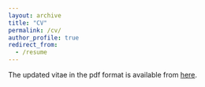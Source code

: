 ```yaml
---
layout: archive
title: "CV"
permalink: /cv/
author_profile: true
redirect_from:
  - /resume
---
```


The updated vitae in the pdf format is available from [here](https://www.dropbox.com/scl/fi/ksgfpmvx9vuyueai96qlh/vitae.pdf?rlkey=9djvnabnc72rpgev71tc1tql5&dl=0).
